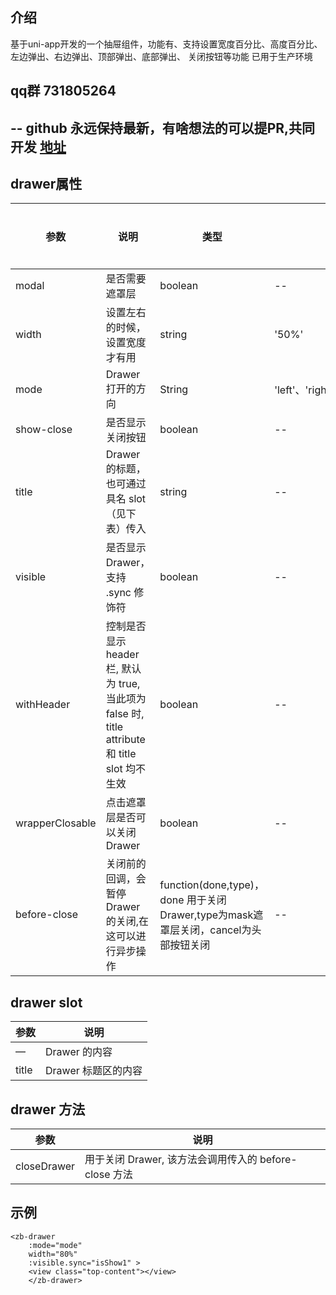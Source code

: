 ## 介绍
基于uni-app开发的一个抽屉组件，功能有、支持设置宽度百分比、高度百分比、左边弹出、右边弹出、顶部弹出、底部弹出、
关闭按钮等功能
已用于生产环境


## qq群 731805264
## -- github 永远保持最新，有啥想法的可以提PR,共同开发 [地址](https://github.com/zouzhibin/zb-ui.git)

## drawer属性
| 参数 | 说明 | 类型 | 可选值 | 默认值 |是否必须|
| ------ | ------ | ------ | ------ | ------ |------ |
| modal | 是否需要遮罩层 | boolean | -- | true|否|
| width | 设置左右的时候，设置宽度才有用 | string | '50%' | |否|
| mode | Drawer 打开的方向 | String | 'left'、'right'、'top'、'bottom' | right|否|
| show-close | 是否显示关闭按钮 | boolean | -- | true|否|
| title | Drawer 的标题，也可通过具名 slot （见下表）传入 | string | -- | --|否|
| visible | 是否显示 Drawer，支持 .sync 修饰符 | boolean | -- | false|否|
| withHeader | 控制是否显示 header 栏, 默认为 true, 当此项为 false 时, title attribute 和 title slot 均不生效 | boolean | -- | true|否|
| wrapperClosable | 点击遮罩层是否可以关闭 Drawer	 | boolean | -- | true|否|
| before-close | 关闭前的回调，会暂停 Drawer 的关闭,在这可以进行异步操作	 | function(done,type)，done 用于关闭 Drawer,type为mask遮罩层关闭，cancel为头部按钮关闭 | -- | --|否|


## drawer slot

| 参数 | 说明 | 
| ------ | ------ |
| — | Drawer 的内容 | 
| title | Drawer 标题区的内容 | 

## drawer 方法

| 参数 | 说明 | 
| ------ | ------ |
| closeDrawer | 用于关闭 Drawer, 该方法会调用传入的 before-close 方法 | 

## 示例
```
<zb-drawer 
	:mode="mode" 
	width="80%" 
	:visible.sync="isShow1" >
	<view class="top-content"></view>
	</zb-drawer>
```

